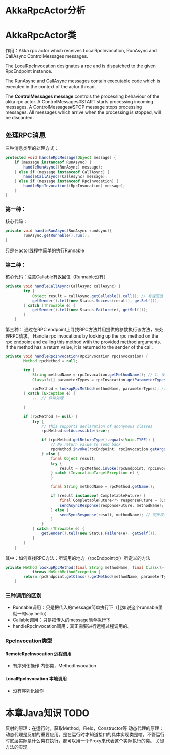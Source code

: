 # AkkaRpcActor分析

# AkkaRpcActor类
作用：Akka rpc actor which receives LocalRpcInvocation, RunAsync and CallAsync ControlMessages messages.

The LocalRpcInvocation designates a rpc and is dispatched to the given RpcEndpoint instance.

The RunAsync and CallAsync messages contain executable code which is executed in the context of the actor thread.

The **ControlMessages message** controls the processing behaviour of the akka rpc actor. A ControlMessages#START  starts processing incoming messages. A  ControlMessages#STOP message stops processing messages. All messages which arrive when the processing is stopped, will be discarded.


## 处理RPC消息
三种消息类型的处理方式：
```java
protected void handleRpcMessage(Object message) {
    if (message instanceof RunAsync) {
        handleRunAsync((RunAsync) message);
    } else if (message instanceof CallAsync) {
        handleCallAsync((CallAsync) message);
    } else if (message instanceof RpcInvocation) {
        handleRpcInvocation((RpcInvocation) message);
    }
}
```

### 第一种：
核心代码：
```java
private void handleRunAsync(RunAsync runAsync){
        runAsync.getRunnable().run();
}
```
只是在actor线程中简单的执行Runnable
### 第二种：
核心代码：注意Callable有返回值（Runnable没有）
```java
private void handleCallAsync(CallAsync callAsync) {
        try {
            Object result = callAsync.getCallable().call(); // 有返回值
            getSender().tell(new Status.Success(result), getSelf());
        } catch (Throwable e) {
            getSender().tell(new Status.Failure(e), getSelf());
        }
    }
```

第三种：
通过在RPC endpoint上寻找RPC方法并用提供的参数执行该方法，来处理RPC请求。
Handle rpc invocations by looking up the rpc method on the rpc endpoint and calling this
method with the provided method arguments. If the method has a return value, it is returned
to the sender of the call.
```java
private void handleRpcInvocation(RpcInvocation rpcInvocation) {
        Method rpcMethod = null;

        try {
            String methodName = rpcInvocation.getMethodName(); // 1. 反射：获取方法名
            Class<?>[] parameterTypes = rpcInvocation.getParameterTypes(); // 2. 获取方法的参数类型

            rpcMethod = lookupRpcMethod(methodName, parameterTypes); // 3.在本地找RPC方法名
        } catch (Exception e) {
            ....// 异常处理
            
        }

        if (rpcMethod != null) {
            try {
                // this supports declaration of anonymous classes
                rpcMethod.setAccessible(true);

                if (rpcMethod.getReturnType().equals(Void.TYPE)) {
                    // No return value to send back
                    rpcMethod.invoke(rpcEndpoint, rpcInvocation.getArgs()); // 4. 获得参数值，在rpcEndpoint端调用方法
                } else {
                    final Object result;
                    try {
                        result = rpcMethod.invoke(rpcEndpoint, rpcInvocation.getArgs());
                    } catch (InvocationTargetException e) {
                    }

                    final String methodName = rpcMethod.getName();

                    if (result instanceof CompletableFuture) {
                        final CompletableFuture<?> responseFuture = (CompletableFuture<?>) result;
                        sendAsyncResponse(responseFuture, methodName); // 异步发送调用结果
                    } else {
                        sendSyncResponse(result, methodName); // 同步发送调用结果
                    }
                }
            } catch (Throwable e) {
                getSender().tell(new Status.Failure(e), getSelf());
            }
        }
    }
```
其中：如何查找RPC方法：所调用的地方（rpcEndpoint类）所定义的方法
```java
private Method lookupRpcMethod(final String methodName, final Class<?>[] parameterTypes)
            throws NoSuchMethodException {
        return rpcEndpoint.getClass().getMethod(methodName, parameterTypes);
    }
```

### 三种调用的区别
* Runnable调用：只是把传入的message简单执行下（比如说这个runnable里就一句say hello）
* Callable调用：只是把传入的message简单执行下
* handleRpcInvocation调用：真正需要进行远程过程调用的。


### RpcInvocation类型
#### RemoteRpcInvocation 远程调用
* 有序列化操作
内部类，MethodInvocation

#### LocalRpcInvocation 本地调用
* 没有序列化操作


# 本章Java知识 TODO
反射的原理：在运行时，获取Method，Field，Constructor等
动态代理的原理：动态代理是反射的重要应用。是在运行时才知道接口的具体实现类是啥。不管运行时底层实际是什么类在执行，都可以用一个Proxy来代表这个实际执行的类。
关键方法的实现


